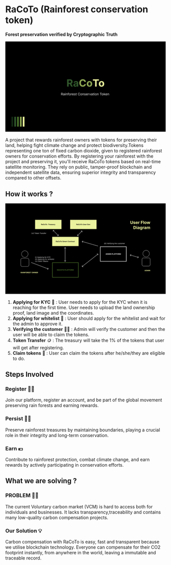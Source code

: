 # RaCoTo (Rainforest conservation token)

**Forest preservation verified by Cryptographic Truth**

![main](./docs/main.png)

A project that rewards rainforest owners with tokens for preserving their land, helping fight climate change and protect biodiversity.Tokens representing one ton of fixed carbon dioxide, given to registered rainforest owners for conservation efforts. By registering your rainforest with the project and preserving it, you'll receive RaCoTo tokens based on real-time satellite monitoring. They rely on public, tamper-proof blockchain and independent satellite data, ensuring superior integrity and transparency compared to other offsets.

## How it works ?

![working](./docs/userdiagram.png)

1. **Applying for KYC** 📝 :
   User needs to apply for the KYC when it is reaching for the first time. User needs to upload the land ownership proof, land image and the coordinates.
2. **Applying for whitelist** 🔑 :
   User should apply for the whitelist and wait for the admin to approve it.
3. **Verifying the customer** 👨‍💻 :
   Admin will verify the customer and then the user will be able to claim the tokens.
4. **Token Transfer** 🪙 :
   The treasury will take the 1% of the tokens that user will get after registering.
5. **Claim tokens** 🧾 :
   User can claim the tokens after he/she/they are eligible to do.

## Steps Involved

### Register 👨‍💻

Join our platform, register an account, and be part of the global movement preserving rain forests and earning rewards.

### Persist 🌳🌲

Preserve rainforest treasures by maintaining boundaries, playing a crucial role in their integrity and long-term conservation.

### Earn 💶

Contribute to rainforest protection, combat climate change, and earn rewards by actively participating in conservation efforts.

## What we are solving ?

### PROBLEM 🤷‍♂️

The current Voluntary carbon market (VCM) is hard to access both for individuals and businesses. It lacks transparency,traceability and contains many low-quality carbon compensation projects.

### Our Solution 💡

Carbon compensation with RaCoTo is easy, fast and transparent because we utilise blockchain technology. Everyone can compensate for their CO2 footprint instantly, from anywhere in the world, leaving a immutable and ​​traceable record.
